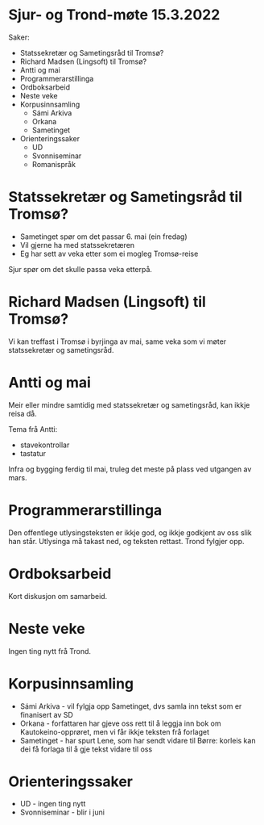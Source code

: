 # Sjur- og Trond-møte 15.3.2022

Saker:
- Statssekretær og Sametingsråd til Tromsø?
- Richard Madsen (Lingsoft) til Tromsø?
- Antti og mai
- Programmerarstillinga
- Ordboksarbeid
- Neste veke
- Korpusinnsamling
    - Sámi Arkiva
    - Orkana
    - Sametinget
- Orienteringssaker
    - UD
    - Svonniseminar
    - Romanispråk


# Statssekretær og Sametingsråd til Tromsø?

- Sametinget spør om det passar 6. mai (ein fredag)
- Vil gjerne ha med statssekretæren
- Eg har sett av veka etter som ei mogleg Tromsø-reise

Sjur spør om det skulle passa veka etterpå.

# Richard Madsen (Lingsoft) til Tromsø?

Vi kan treffast i Tromsø i byrjinga av mai, same veka som vi møter statssekretær og sametingsråd.

# Antti og mai

Meir eller mindre samtidig med statssekretær og sametingsråd, kan ikkje reisa då.

Tema frå Antti:
- stavekontrollar
- tastatur

Infra og bygging ferdig til mai, truleg det meste på plass ved utgangen av mars.

# Programmerarstillinga

Den offentlege utlysingsteksten er ikkje god, og ikkje godkjent av oss slik han står. Utlysinga må takast ned, og teksten rettast. Trond fylgjer opp.

# Ordboksarbeid

Kort diskusjon om samarbeid.

# Neste veke

Ingen ting nytt frå Trond.

# Korpusinnsamling

- Sámi Arkiva - vil fylgja opp Sametinget, dvs samla inn tekst som er finanisert av SD
- Orkana - forfattaren har gjeve oss rett til å leggja inn bok om Kautokeino-opprøret, men vi får ikkje teksten frå forlaget
- Sametinget - har spurt Lene, som har sendt vidare til Børre: korleis kan dei få forlaga til å gje tekst vidare til oss

# Orienteringssaker

- UD - ingen ting nytt
- Svonniseminar - blir i juni
 
